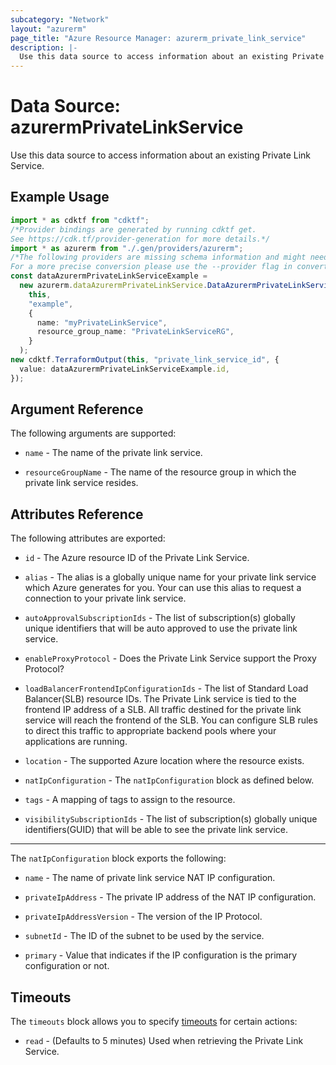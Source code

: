 ```yaml
---
subcategory: "Network"
layout: "azurerm"
page_title: "Azure Resource Manager: azurerm_private_link_service"
description: |-
  Use this data source to access information about an existing Private Link Service.
---
```


# Data Source: azurermPrivateLinkService

Use this data source to access information about an existing Private Link Service.

## Example Usage

```typescript
import * as cdktf from "cdktf";
/*Provider bindings are generated by running cdktf get.
See https://cdk.tf/provider-generation for more details.*/
import * as azurerm from "./.gen/providers/azurerm";
/*The following providers are missing schema information and might need manual adjustments to synthesize correctly: azurerm.
For a more precise conversion please use the --provider flag in convert.*/
const dataAzurermPrivateLinkServiceExample =
  new azurerm.dataAzurermPrivateLinkService.DataAzurermPrivateLinkService(
    this,
    "example",
    {
      name: "myPrivateLinkService",
      resource_group_name: "PrivateLinkServiceRG",
    }
  );
new cdktf.TerraformOutput(this, "private_link_service_id", {
  value: dataAzurermPrivateLinkServiceExample.id,
});

```

## Argument Reference

The following arguments are supported:

*   `name` - The name of the private link service.

*   `resourceGroupName` - The name of the resource group in which the private link service resides.

## Attributes Reference

The following attributes are exported:

*   `id` - The Azure resource ID of the Private Link Service.

*   `alias` - The alias is a globally unique name for your private link service which Azure generates for you. Your can use this alias to request a connection to your private link service.

*   `autoApprovalSubscriptionIds` - The list of subscription(s) globally unique identifiers that will be auto approved to use the private link service.

*   `enableProxyProtocol` - Does the Private Link Service support the Proxy Protocol?

*   `loadBalancerFrontendIpConfigurationIds` - The list of Standard Load Balancer(SLB) resource IDs. The Private Link service is tied to the frontend IP address of a SLB. All traffic destined for the private link service will reach the frontend of the SLB. You can configure SLB rules to direct this traffic to appropriate backend pools where your applications are running.

*   `location` - The supported Azure location where the resource exists.

*   `natIpConfiguration` - The `natIpConfiguration` block as defined below.

*   `tags` - A mapping of tags to assign to the resource.

*   `visibilitySubscriptionIds` - The list of subscription(s) globally unique identifiers(GUID) that will be able to see the private link service.

***

The `natIpConfiguration` block exports the following:

*   `name` - The name of private link service NAT IP configuration.

*   `privateIpAddress` - The private IP address of the NAT IP configuration.

*   `privateIpAddressVersion` - The version of the IP Protocol.

*   `subnetId` - The ID of the subnet to be used by the service.

*   `primary` - Value that indicates if the IP configuration is the primary configuration or not.

## Timeouts

The `timeouts` block allows you to specify [timeouts](https://www.terraform.io/language/resources/syntax#operation-timeouts) for certain actions:

* `read` - (Defaults to 5 minutes) Used when retrieving the Private Link Service.
